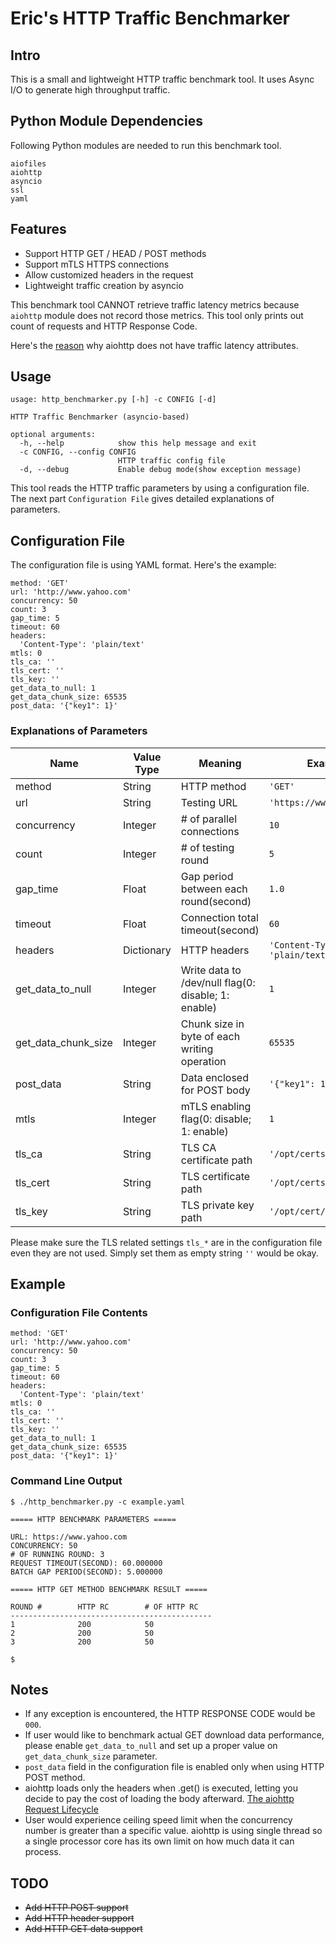 # Eric's HTTP Traffic Benchmarker

## Intro

This is a small and lightweight HTTP traffic benchmark tool. It uses Async I/O to generate high throughput traffic.

## Python Module Dependencies

Following Python modules are needed to run this benchmark tool.

```
aiofiles
aiohttp
asyncio
ssl
yaml
```

## Features

* Support HTTP GET / HEAD / POST methods
* Support mTLS HTTPS connections
* Allow customized headers in the request
* Lightweight traffic creation by asyncio

This benchmark tool CANNOT retrieve traffic latency metrics because `aiohttp` module does not record those metrics. This tool only prints out count of requests and HTTP Response Code.

Here's the [reason](https://github.com/aio-libs/aiohttp/issues/1309) why aiohttp does not have traffic latency attributes.

## Usage

```
usage: http_benchmarker.py [-h] -c CONFIG [-d]

HTTP Traffic Benchmarker (asyncio-based)

optional arguments:
  -h, --help            show this help message and exit
  -c CONFIG, --config CONFIG
                        HTTP traffic config file
  -d, --debug           Enable debug mode(show exception message)
```

This tool reads the HTTP traffic parameters by using a configuration file. The next part `Configuration File` gives detailed explanations of parameters.

## Configuration File

The configuration file is using YAML format. Here's the example:

```
method: 'GET'
url: 'http://www.yahoo.com'
concurrency: 50
count: 3
gap_time: 5
timeout: 60
headers:
  'Content-Type': 'plain/text'
mtls: 0
tls_ca: ''
tls_cert: ''
tls_key: ''
get_data_to_null: 1
get_data_chunk_size: 65535
post_data: '{"key1": 1}'
```

### Explanations of Parameters

| Name | Value Type | Meaning | Example |
| --- | --- | --- | --- |
| method | String | HTTP method | `'GET'` |
| url | String | Testing URL | `'https://www.yahoo.com'`|
| concurrency | Integer | # of parallel connections | `10` |
| count | Integer | # of testing round | `5` |
| gap_time | Float | Gap period between each round(second) | `1.0` |
| timeout | Float | Connection total timeout(second) | `60` |
| headers | Dictionary | HTTP headers | `'Content-Type': 'plain/text'` |
| get_data_to_null | Integer | Write data to /dev/null flag(0: disable; 1: enable) | `1` |
| get_data_chunk_size | Integer | Chunk size in byte of each writing operation | `65535` |
| post_data | String | Data enclosed for POST body | `'{"key1": 1}'` |
| mtls | Integer | mTLS enabling flag(0: disable; 1: enable) | `1` |
| tls_ca | String | TLS CA certificate path | `'/opt/certs/ca.cert'` |
| tls_cert | String | TLS certificate path | `'/opt/certs/cert.pem'` |
| tls_key | String | TLS private key path | `'/opt/cert/key.pem'` |

Please make sure the TLS related settings `tls_*` are in the configuration file even they are not used. Simply set them as empty string `''` would be okay.

## Example

### Configuration File Contents

```
method: 'GET'
url: 'http://www.yahoo.com'
concurrency: 50
count: 3
gap_time: 5
timeout: 60
headers:
  'Content-Type': 'plain/text'
mtls: 0
tls_ca: ''
tls_cert: ''
tls_key: ''
get_data_to_null: 1
get_data_chunk_size: 65535
post_data: '{"key1": 1}'
```

### Command Line Output

```
$ ./http_benchmarker.py -c example.yaml 

===== HTTP BENCHMARK PARAMETERS =====

URL: https://www.yahoo.com
CONCURRENCY: 50
# OF RUNNING ROUND: 3
REQUEST TIMEOUT(SECOND): 60.000000
BATCH GAP PERIOD(SECOND): 5.000000

===== HTTP GET METHOD BENCHMARK RESULT =====

ROUND #        HTTP RC        # OF HTTP RC   
---------------------------------------------
1              200            50             
2              200            50             
3              200            50 

$
```

## Notes

* If any exception is encountered, the HTTP RESPONSE CODE would be `000`.
* If user would like to benchmark actual GET download data performance, please enable `get_data_to_null` and set up a proper value on `get_data_chunk_size` parameter.
* `post_data` field in the configuration file is enabled only when using HTTP POST method.
* aiohttp loads only the headers when .get() is executed, letting you decide to pay the cost of loading the body afterward. [The aiohttp Request Lifecycle](https://docs.aiohttp.org/en/stable/http_request_lifecycle.html)
* User would experience ceiling speed limit when the concurrency number is greater than a specific value. aiohttp is using single thread so a single processor core has its own limit on how much data it can process.

## TODO

* ~~Add HTTP POST support~~
* ~~Add HTTP header support~~
* ~~Add HTTP GET data support~~
